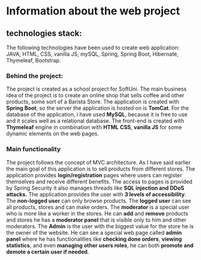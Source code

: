 # Information about the web project
## technologies stack:
 The following technologies have been used to create web application: JAVA, HTML, CSS, vanilla JS, mySQL, Spring, Spring Boot, Hibernate, Thymeleaf, Bootstrap.

### Behind the project:
The project is created as a school project for SoftUni.
The main business idea of the project is to create an online shop that sells coffee and other products, some sort of a Barista Store.
The application is created with **Spring Boot**, so the server the application is hosted on is **TomCat**. For the database of the application, i have used **MySQL**, because it is free to use and it scales well as a relational database. The front-end is created with **Thymeleaf** engine in combination with **HTML** **CSS**, **vanilla JS** for some dynamic elements on the web pages.
### Main functionality 
The project follows the concept of MVC architecture.
As I have said earlier the main goal of this application is to sell products from different stores. The application provides **login/registration** pages where users can register themselves and receive different benefits. The access to pages is provided by Spring Security it also manages threads like **SQL injection and DDoS attacks.** The application provides the user with **3 levels of accessibility**.
The **non-logged user** can only browse products.
The **logged user** can see all products, stores and can make orders.
The **moderator** is a special user who is more like a worker in the stores. He can **add** and **remove** products and stores he has a **moderator panel** that is visible only to him and other moderators.
The **Admin** is the user with the biggest value for the store he is the owner of the website. He can see a special web page called **admin panel** where he has functionalities like **checking done orders**, **viewing statistics**, and even **managing other users roles**, he can both **promote and demote a certain user if needed**.

##

